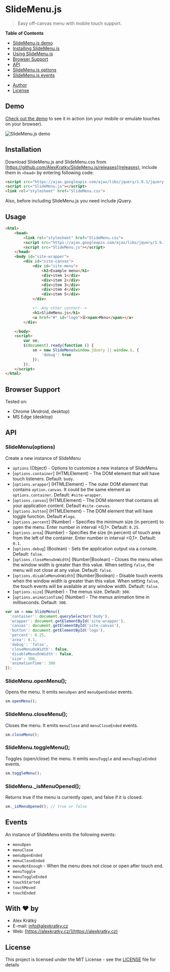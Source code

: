 # SlideMenu.js
> Easy off-canvas menu with mobile touch support.


**Table of Contents**
- [SlideMenu.js demo](#demo)
- [Installing SlideMenu.js](#installation)
- [Using SlideMenu.js](#usage)
- [Browser Support](#browser-support)
- [API](#api)
 - [SlideMenu.js options](#slidemenu-options-)
- [SlideMenu.js events](#events)
<!-- Currently not available. - [Documentation](#documentation) -->
- [Author](#with-heart-by)
- [License](#license)

## Demo

[Check out the demo](https://alexkratky.github.io/SlideMenu.js/example.html) to see it in action (on your mobile or emulate touches on your browser).

<img src="https://i.imgur.com/.gif" alt="SlideMenu.js demo">

## Installation
Download SlideMenu.js and SlideMenu.css from [https://github.com/AlexKratky/SlideMenu.js/releases](releases), include them in `<head>` by entering following code:
```html
<script src="https://ajax.googleapis.com/ajax/libs/jquery/1.9.1/jquery.min.js"></script>
<script src="SlideMenu.js"></script>
<link rel="stylesheet" href="SlideMenu.css">
```
Also, before including SlideMenu.js you need include jQuery.
## Usage
```html
<html>
    <head>
        <link rel="stylesheet" href="SlideMenu.css">
        <script src="https://ajax.googleapis.com/ajax/libs/jquery/1.9.1/jquery.min.js"></script>
        <script src="SlideMenu.js"></script>
    </head>
    <body id="site-wrapper">
        <div id="site-canvas">
            <div id="site-menu">
                <h2>Example menu</h1>
                <div>item 1</div>
                <div>item 2</div>
                <div>item 3</div>
                <div>item 4</div>
                <div>item 5</div>
            </div>

            <!--Any other content-->
            <h1>SlideMenu.js</h1>
            <a href="#" id="logo">☰<span>Menu</span></a>
        </div>

    </body>
    <script>
        var sm;
        $(document).ready(function () {
            sm = new SlideMenu(window.jQuery || window.$, {
                'debug': true 
            });
        });
    </script>
</html>
```



## Browser Support
Tested on:
- Chrome (Android, desktop)
- MS Edge (desktop)

## API

### SlideMenu(options)
Create a new instance of SlideMenu
* `options` (Object) - Options to customize a new instance of SlideMenu.
* [`options.container`] (HTMLElement) - The DOM element that will have touch listeners. Default: `body`.
* [`options.wrapper`] (HTMLElement) - The outer DOM element that contains `option.canvas`. It could be the same element as `options.container`. Default: `#site-wrapper`.
* [`options.canvas`] (HTMLElement) - The DOM element that contains all your application content. Default `#site-canvas`.
* [`options.button`] (HTMLElement) - The DOM element that will have toggle function. Default `#logo`.
* [`options.percent`] (Number) - Specifies the minimum size (in percent) to open the menu. Enter number in interval <0,1>. Default: `0.25`.
* [`options.area`] (Number) - Specifies the size (in percent) of touch area from the left of the container. Enter number in interval <0,1>. Default: `0.1`.
* [`options.debug`] (Boolean) - Sets the application output via a console. Default: `false`.
* [`options.closeMenuOnWidth`] (Number|Boolean) - Closes the menu when the window width is greater than this value. When setting `false`, the menu will not close at any value. Default: `false`.
* [`options.disableMenuOnWidth`] (Number|Boolean) - Disable touch events when the window width is greater than this value. When setting `false`, the touch events will be available at any window width. Default: `false`.
* [`options.size`] (Number) - The menus size. Default: `300`.
* [`options.animationTime`] (Number) - The menus animation time in milliseconds. Default: `300`.

```js
var sm = new SlideMenu({
  'container': document.querySelector('body'),
  'wrapper': document.getElementById('site-wrapper'),
  'canvas': document.getElementById('site-canvas'),
  'button': document.getElementById('logo'),
  'percent': 0.25,
  'area': 0.1,
  'debug': 'false',
  'closeMenuOnWidth': false,
  'disableMenuOnWidth': false,
  'size': 300,
  'animationTime': 300
});
```

### SlideMenu.openMenu();
Opens the menu. It emits `menuOpen` and `menuOpenEnded` events.
```js
sm.openMenu();
```

### SlideMenu.closeMenu();
Closes the menu. It emits `menuClose` and `menuCloseEnded` events.
```js
sm.closeMenu();
```

### SlideMenu.toggleMenu();
Toggles (open/close) the menu. It emits `menuToggle` and `menuToggleEnded` events.
```js
sm.toggleMenu();
```

### SlideMenu._isMenuOpened();
Returns true if the menu is currently open, and false if it is closed.
```js
sm._isMenuOpened(); // true or false
```

## Events
An instance of SlideMenu emits the following events:
* `menuOpen`
* `menuClose`
* `menuOpenEnded`
* `menuCloseEnded`
* `menuNotEnough` - When the menu does not close or open after touch end.
* `menuToggle`
* `menuToggleEnded`
* `touchStarted`
* `touchMoved`
* `touchEnded`

<!--
## Documentation
[SlideMenu.js documentation](https://tssoft.cz/SlideMenu.js)
-->

## With :heart: by
- Alex Krátký
- E-mail: [info@alexkratky.cz](info@alexkratky.cz)
- Web: [https://alexkratky.cz/](https://alexkratky.cz)

## License

This project is licensed under the MIT License - see the [LICENSE](LICENSE) file for details